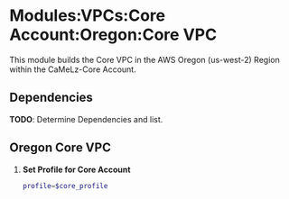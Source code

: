 # Modules:VPCs:Core Account:Oregon:Core VPC

This module builds the Core VPC in the AWS Oregon (us-west-2) Region within the CaMeLz-Core Account.

## Dependencies

**TODO**: Determine Dependencies and list.

## Oregon Core VPC

1. **Set Profile for Core Account**

    ```bash
    profile=$core_profile
    ```
